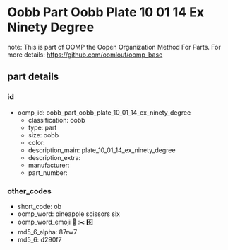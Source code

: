 # Oobb Part Oobb Plate 10 01 14 Ex Ninety Degree  

note: This is part of OOMP the Oopen Organization Method For Parts. For more details: https://github.com/oomlout/oomp_base

##  part details





### id
* oomp_id: oobb_part_oobb_plate_10_01_14_ex_ninety_degree
  * classification: oobb
  * type: part
  * size: oobb
  * color: 
  * description_main: plate_10_01_14_ex_ninety_degree
  * description_extra: 
  * manufacturer: 
  * part_number: 

### other_codes
* short_code: ob
* oomp_word: pineapple scissors six
* oomp_word_emoji :pineapple: :scissors: :six:
* md5_6_alpha: 87rw7
* md5_6: d290f7